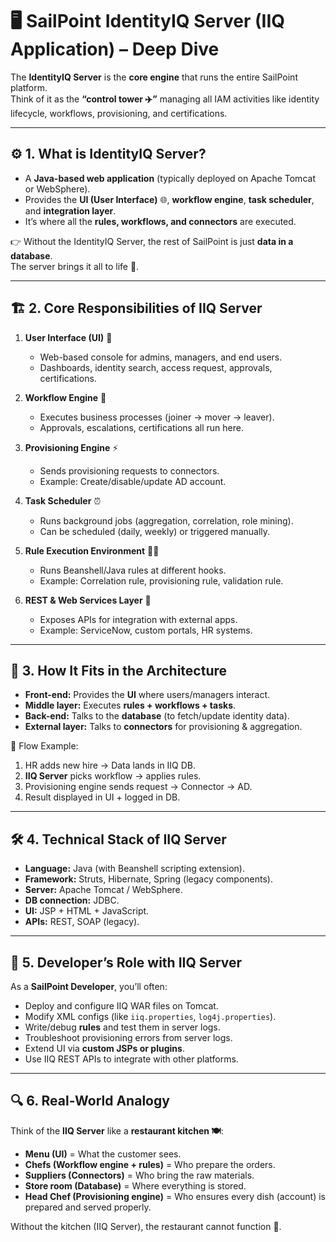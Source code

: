 
# 🖥️ SailPoint IdentityIQ Server (IIQ Application) – Deep Dive  

The **IdentityIQ Server** is the **core engine** that runs the entire SailPoint platform.  
Think of it as the **“control tower ✈️”** managing all IAM activities like identity lifecycle, workflows, provisioning, and certifications.  

---

## ⚙️ 1. What is IdentityIQ Server?  
- A **Java-based web application** (typically deployed on Apache Tomcat or WebSphere).  
- Provides the **UI (User Interface)** 🌐, **workflow engine**, **task scheduler**, and **integration layer**.  
- It’s where all the **rules, workflows, and connectors** are executed.  

👉 Without the IdentityIQ Server, the rest of SailPoint is just **data in a database**.  
The server brings it all to life 🚀.  

---

## 🏗️ 2. Core Responsibilities of IIQ Server  
1. **User Interface (UI)** 🎨  
   - Web-based console for admins, managers, and end users.  
   - Dashboards, identity search, access request, approvals, certifications.  

2. **Workflow Engine** 🔄  
   - Executes business processes (joiner → mover → leaver).  
   - Approvals, escalations, certifications all run here.  

3. **Provisioning Engine** ⚡  
   - Sends provisioning requests to connectors.  
   - Example: Create/disable/update AD account.  

4. **Task Scheduler** ⏰  
   - Runs background jobs (aggregation, correlation, role mining).  
   - Can be scheduled (daily, weekly) or triggered manually.  

5. **Rule Execution Environment** 🧑‍💻  
   - Runs Beanshell/Java rules at different hooks.  
   - Example: Correlation rule, provisioning rule, validation rule.  

6. **REST & Web Services Layer** 🔗  
   - Exposes APIs for integration with external apps.  
   - Example: ServiceNow, custom portals, HR systems.  

---

## 🧩 3. How It Fits in the Architecture  
- **Front-end:** Provides the **UI** where users/managers interact.  
- **Middle layer:** Executes **rules + workflows + tasks**.  
- **Back-end:** Talks to the **database** (to fetch/update identity data).  
- **External layer:** Talks to **connectors** for provisioning & aggregation.  

📌 Flow Example:  
1. HR adds new hire → Data lands in IIQ DB.  
2. **IIQ Server** picks workflow → applies rules.  
3. Provisioning engine sends request → Connector → AD.  
4. Result displayed in UI + logged in DB.  

---

## 🛠️ 4. Technical Stack of IIQ Server  
- **Language:** Java (with Beanshell scripting extension).  
- **Framework:** Struts, Hibernate, Spring (legacy components).  
- **Server:** Apache Tomcat / WebSphere.  
- **DB connection:** JDBC.  
- **UI:** JSP + HTML + JavaScript.  
- **APIs:** REST, SOAP (legacy).  

---

## 🎯 5. Developer’s Role with IIQ Server  
As a **SailPoint Developer**, you’ll often:  
- Deploy and configure IIQ WAR files on Tomcat.  
- Modify XML configs (like `iiq.properties`, `log4j.properties`).  
- Write/debug **rules** and test them in server logs.  
- Troubleshoot provisioning errors from server logs.  
- Extend UI via **custom JSPs or plugins**.  
- Use IIQ REST APIs to integrate with other platforms.  

---

## 🔍 6. Real-World Analogy  
Think of the **IIQ Server** like a **restaurant kitchen 🍽️**:  
- **Menu (UI)** = What the customer sees.  
- **Chefs (Workflow engine + rules)** = Who prepare the orders.  
- **Suppliers (Connectors)** = Who bring the raw materials.  
- **Store room (Database)** = Where everything is stored.  
- **Head Chef (Provisioning engine)** = Who ensures every dish (account) is prepared and served properly.  

Without the kitchen (IIQ Server), the restaurant cannot function 🍴.  


